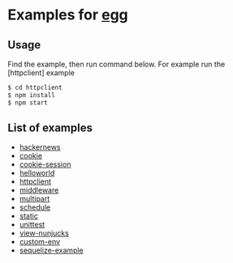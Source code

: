 # Examples for [egg]

## Usage

Find the example, then run command below. For example run the [httpclient] example

```bash
$ cd httpclient
$ npm install
$ npm start
```

## List of examples

- [hackernews](https://github.com/eggjs/examples/tree/master/hackernews)
- [cookie](https://github.com/eggjs/examples/tree/master/cookie)
- [cookie-session](https://github.com/eggjs/examples/tree/master/cookie-session)
- [helloworld](https://github.com/eggjs/examples/tree/master/helloworld)
- [httpclient](https://github.com/eggjs/examples/tree/master/httpclient)
- [middleware](https://github.com/eggjs/examples/tree/master/middleware)
- [multipart](https://github.com/eggjs/examples/tree/master/multipart)
- [schedule](https://github.com/eggjs/examples/tree/master/schedule)
- [static](https://github.com/eggjs/examples/tree/master/static)
- [unittest](https://github.com/eggjs/examples/tree/master/unittest)
- [view-nunjucks](https://github.com/eggjs/examples/tree/master/view-nunjucks)
- [custom-env](https://github.com/eggjs/examples/tree/master/custom-env)
- [sequelize-example](https://github.com/eggjs/examples/tree/master/sequelize-example)

[egg]: https://github.com/eggjs/egg
